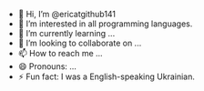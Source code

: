 - 👋 Hi, I’m @ericatgithub141
- 👀 I’m interested in all programming languages.
- 🌱 I’m currently learning ...
- 💞️ I’m looking to collaborate on ...
- 📫 How to reach me ...
- 😄 Pronouns: ...
- ⚡ Fun fact: I was a English-speaking Ukrainian.

<!---
ericatgithub141/ericatgithub141 is a ✨ special ✨ repository because its `README.md` (this file) appears on your GitHub profile.
You can click the Preview link to take a look at your changes.
--->
